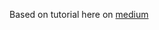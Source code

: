 Based on tutorial here on [medium](https://betterprogramming.pub/build-a-graphql-api-using-rust-edf3554adf8f)